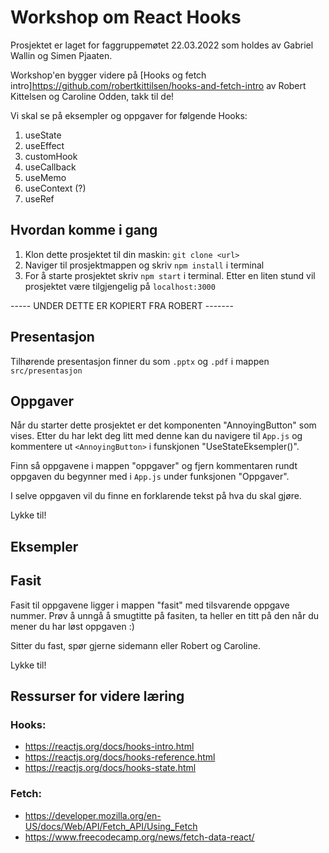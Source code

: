 # Workshop om React Hooks

Prosjektet er laget for faggruppemøtet 22.03.2022 som holdes av Gabriel Wallin og Simen Pjaaten.

Workshop'en bygger videre på [Hooks og fetch intro]<https://github.com/robertkittilsen/hooks-and-fetch-intro> av Robert Kittelsen og Caroline Odden, takk til de!

Vi skal se på eksempler og oppgaver for følgende Hooks:

1. useState
2. useEffect
3. customHook
4. useCallback
5. useMemo
6. useContext (?)
7. useRef

## Hvordan komme i gang

1. Klon dette prosjektet til din maskin: `git clone <url>`
2. Naviger til prosjektmappen og skriv `npm install` i terminal
3. For å starte prosjektet skriv `npm start` i terminal. Etter en liten stund vil prosjektet være tilgjengelig på `localhost:3000`

----- UNDER DETTE ER KOPIERT FRA ROBERT -------

## Presentasjon

Tilhørende presentasjon finner du som `.pptx` og `.pdf` i mappen `src/presentasjon`

## Oppgaver

Når du starter dette prosjektet er det komponenten "AnnoyingButton" som vises.
Etter du har lekt deg litt med denne kan du navigere til `App.js` og kommentere ut `<AnnoyingButton>` i funskjonen "UseStateEksempler()".

Finn så oppgavene i mappen "oppgaver" og fjern kommentaren rundt oppgaven du begynner med i `App.js` under funksjonen "Oppgaver".

I selve oppgaven vil du finne en forklarende tekst på hva du skal gjøre.

Lykke til!

## Eksempler

## Fasit

Fasit til oppgavene ligger i mappen "fasit" med tilsvarende oppgave nummer.
Prøv å unngå å smugtitte på fasiten, ta heller en titt på den når du mener du har løst oppgaven :)

Sitter du fast, spør gjerne sidemann eller Robert og Caroline.

Lykke til!

## Ressurser for videre læring

### Hooks:

- https://reactjs.org/docs/hooks-intro.html
- https://reactjs.org/docs/hooks-reference.html
- https://reactjs.org/docs/hooks-state.html

### Fetch:

- https://developer.mozilla.org/en-US/docs/Web/API/Fetch_API/Using_Fetch
- https://www.freecodecamp.org/news/fetch-data-react/
